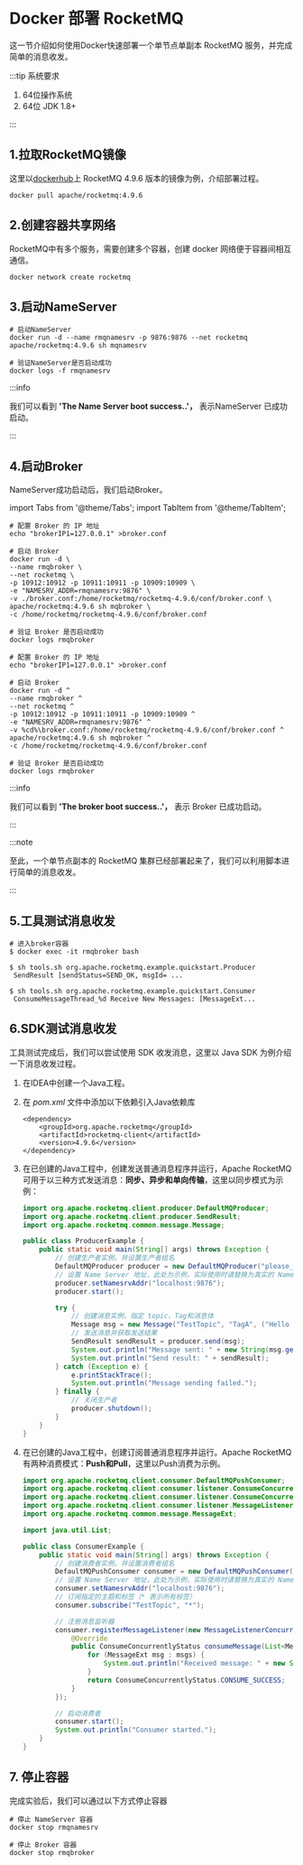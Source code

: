 # Docker 部署 RocketMQ

这一节介绍如何使用Docker快速部署一个单节点单副本 RocketMQ 服务，并完成简单的消息收发。

:::tip 系统要求

1. 64位操作系统
2. 64位 JDK 1.8+

:::



## 1.拉取RocketMQ镜像

这里以[dockerhub](https://hub.docker.com/r/apache/rocketmq/tags)上 RocketMQ 4.9.6 版本的镜像为例，介绍部署过程。

```shell
docker pull apache/rocketmq:4.9.6
```

## 2.创建容器共享网络

RocketMQ中有多个服务，需要创建多个容器，创建 docker 网络便于容器间相互通信。

```shell
docker network create rocketmq
```

## 3.启动NameServer

```shell
# 启动NameServer
docker run -d --name rmqnamesrv -p 9876:9876 --net rocketmq apache/rocketmq:4.9.6 sh mqnamesrv

# 验证NameServer是否启动成功
docker logs -f rmqnamesrv
```

:::info

我们可以看到 **'The Name Server boot success..'，** 表示NameServer 已成功启动。

:::

## 4.启动Broker

NameServer成功启动后，我们启动Broker。


import Tabs from '@theme/Tabs';
import TabItem from '@theme/TabItem';

<Tabs>
<TabItem value="Linux" label="Linux" default >

```code
# 配置 Broker 的 IP 地址
echo "brokerIP1=127.0.0.1" >broker.conf

# 启动 Broker
docker run -d \
--name rmqbroker \
--net rocketmq \
-p 10912:10912 -p 10911:10911 -p 10909:10909 \
-e "NAMESRV_ADDR=rmqnamesrv:9876" \
-v ./broker.conf:/home/rocketmq/rocketmq-4.9.6/conf/broker.conf \
apache/rocketmq:4.9.6 sh mqbroker \
-c /home/rocketmq/rocketmq-4.9.6/conf/broker.conf

# 验证 Broker 是否启动成功
docker logs rmqbroker
```
</TabItem>
<TabItem value="Windows" label="Windows">

```code
# 配置 Broker 的 IP 地址
echo "brokerIP1=127.0.0.1" >broker.conf

# 启动 Broker
docker run -d ^
--name rmqbroker ^
--net rocketmq ^
-p 10912:10912 -p 10911:10911 -p 10909:10909 ^
-e "NAMESRV_ADDR=rmqnamesrv:9876" ^
-v %cd%\broker.conf:/home/rocketmq/rocketmq-4.9.6/conf/broker.conf ^
apache/rocketmq:4.9.6 sh mqbroker ^
-c /home/rocketmq/rocketmq-4.9.6/conf/broker.conf

# 验证 Broker 是否启动成功
docker logs rmqbroker
```

</TabItem>

</Tabs>




:::info

我们可以看到 **'The broker boot success..'，** 表示 Broker 已成功启动。

:::

:::note

至此，一个单节点副本的 RocketMQ 集群已经部署起来了，我们可以利用脚本进行简单的消息收发。

:::

## 5.工具测试消息收发

```shell
# 进入broker容器
$ docker exec -it rmqbroker bash

$ sh tools.sh org.apache.rocketmq.example.quickstart.Producer
 SendResult [sendStatus=SEND_OK, msgId= ...

$ sh tools.sh org.apache.rocketmq.example.quickstart.Consumer
 ConsumeMessageThread_%d Receive New Messages: [MessageExt...
```

## 6.SDK测试消息收发

工具测试完成后，我们可以尝试使用 SDK 收发消息，这里以 Java SDK 为例介绍一下消息收发过程。

1. 在IDEA中创建一个Java工程。

2. 在 *pom.xml* 文件中添加以下依赖引入Java依赖库

   ```
   <dependency>
       <groupId>org.apache.rocketmq</groupId>
       <artifactId>rocketmq-client</artifactId>
       <version>4.9.6</version>
   </dependency>
   ```

3. 在已创建的Java工程中，创建发送普通消息程序并运行，Apache RocketMQ可用于以三种方式发送消息：**同步、异步和单向传输**，这里以同步模式为示例：

   ```java
   import org.apache.rocketmq.client.producer.DefaultMQProducer;
   import org.apache.rocketmq.client.producer.SendResult;
   import org.apache.rocketmq.common.message.Message;
   
   public class ProducerExample {
       public static void main(String[] args) throws Exception {
           // 创建生产者实例，并设置生产者组名
           DefaultMQProducer producer = new DefaultMQProducer("please_rename_unique_group_name");
           // 设置 Name Server 地址，此处为示例，实际使用时请替换为真实的 Name Server 地址
           producer.setNamesrvAddr("localhost:9876");
           producer.start();
   
           try {
               // 创建消息实例，指定 topic、Tag和消息体
               Message msg = new Message("TestTopic", "TagA", ("Hello RocketMQ").getBytes());
               // 发送消息并获取发送结果
               SendResult sendResult = producer.send(msg);
               System.out.println("Message sent: " + new String(msg.getBody()));
               System.out.println("Send result: " + sendResult);
           } catch (Exception e) {
               e.printStackTrace();
               System.out.println("Message sending failed.");
           } finally {
               // 关闭生产者
               producer.shutdown();
           }
       }
   }
   ```

4. 在已创建的Java工程中，创建订阅普通消息程序并运行。Apache RocketMQ 有两种消费模式：**Push和Pull**，这里以Push消费为示例。

   ```java
   import org.apache.rocketmq.client.consumer.DefaultMQPushConsumer;
   import org.apache.rocketmq.client.consumer.listener.ConsumeConcurrentlyContext;
   import org.apache.rocketmq.client.consumer.listener.ConsumeConcurrentlyStatus;
   import org.apache.rocketmq.client.consumer.listener.MessageListenerConcurrently;
   import org.apache.rocketmq.common.message.MessageExt;
   
   import java.util.List;
   
   public class ConsumerExample {
       public static void main(String[] args) throws Exception {
           // 创建消费者实例，并设置消费者组名
           DefaultMQPushConsumer consumer = new DefaultMQPushConsumer("please_rename_unique_group_name");
           // 设置 Name Server 地址，此处为示例，实际使用时请替换为真实的 Name Server 地址
           consumer.setNamesrvAddr("localhost:9876");
           // 订阅指定的主题和标签（* 表示所有标签）
           consumer.subscribe("TestTopic", "*");
   
           // 注册消息监听器
           consumer.registerMessageListener(new MessageListenerConcurrently() {
               @Override
               public ConsumeConcurrentlyStatus consumeMessage(List<MessageExt> msgs, ConsumeConcurrentlyContext context) {
                   for (MessageExt msg : msgs) {
                       System.out.println("Received message: " + new String(msg.getBody()));
                   }
                   return ConsumeConcurrentlyStatus.CONSUME_SUCCESS;
               }
           });
   
           // 启动消费者
           consumer.start();
           System.out.println("Consumer started.");
       }
   }
   ```


## 7. 停止容器
完成实验后，我们可以通过以下方式停止容器
```shell
# 停止 NameServer 容器
docker stop rmqnamesrv

# 停止 Broker 容器
docker stop rmqbroker
```

 
